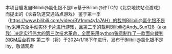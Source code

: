 本项目启发自Bilibili@氯化银不是lhy基于Bilibili@许TC的《北京地铁站点游戏》而提出的《长春轨道交通站点游戏》
鉴于第一季（https://www.bilibili.com/video/BV1mm4y1a7AH）的裁判Bilibili@氯化银不是lhy采用完全手动实体卡片进行游戏，且第二季的裁判Bilibili@Andy_Sun128（aka我）决定实行伟大的第三次技术革命，全面采用python锐意制作了一款面向裁判的GM后台程序
第二季（将）于2024/1/18下午进行，发布于Bilibili@氯化银不是lhy，敬请观看

